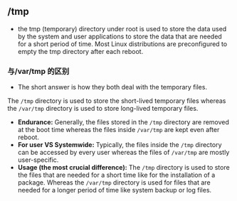 ## /tmp


- the tmp (temporary) directory under root is used to store the data used by the system and user applications to store the data that are needed for a short period of time. Most Linux distributions are preconfigured to empty the tmp directory after each reboot.


### 与/var/tmp 的区别

- The short answer is how they both deal with the temporary files.

The `/tmp` directory is used to store the short-lived temporary files whereas the `/var/tmp` directory is used to store long-lived temporary files.

- **Endurance:** Generally, the files stored in the `/tmp` directory are removed at the boot time whereas the files inside `/var/tmp` are kept even after reboot.
- **For user VS Systemwide:** Typically, the files inside the `/tmp` directory can be accessed by every user whereas the files of `/var/tmp` are mostly user-specific.
- **Usage (the most crucial difference):** The `/tmp` directory is used to store the files that are needed for a short time like for the installation of a package. Whereas the `/var/tmp` directory is used for files that are needed for a longer period of time like system backup or log files.